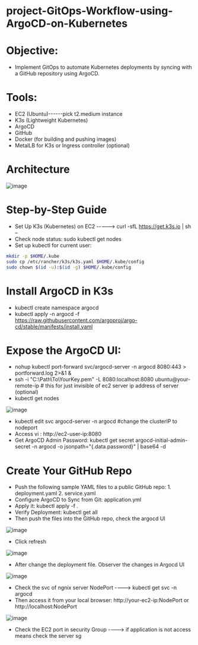# project-GitOps-Workflow-using-ArgoCD-on-Kubernetes
# Objective: 
- Implement GitOps to automate Kubernetes deployments by syncing with a GitHub repository using ArgoCD.
# Tools:
- EC2 (Ubuntu)------pick t2.medium instance
- K3s (Lightweight Kubernetes)
- ArgoCD
- GitHub
- Docker (for building and pushing images)
- MetalLB for K3s or Ingress controller (optional)
# Architecture

![image](https://github.com/user-attachments/assets/0493b0f3-c27a-4b86-95c5-1f17bfc59b68)


# Step-by-Step Guide
- Set Up K3s (Kubernetes) on EC2 -----> curl -sfL https://get.k3s.io | sh –
- Check node status: sudo kubectl get nodes
- Set up kubectl for current user:
```sh   
mkdir -p $HOME/.kube
sudo cp /etc/rancher/k3s/k3s.yaml $HOME/.kube/config
sudo chown $(id -u):$(id -g) $HOME/.kube/config
```
# Install ArgoCD in K3s
- kubectl create namespace argocd
- kubectl apply -n argocd -f https://raw.githubusercontent.com/argoproj/argo-cd/stable/manifests/install.yaml
# Expose the ArgoCD UI:

- nohup kubectl port-forward svc/argocd-server -n argocd 8080:443 > portforward.log 2>&1 &
- ssh -i "C:\Path\To\YourKey.pem" -L 8080:localhost:8080 ubuntu@your-remote-ip  # this for just invisible of ec2 server ip address of server (optional)
- kubectl get nodes

![image](https://github.com/user-attachments/assets/37f23e39-af2c-4f02-823c-9e340f96ac01)

- kubectl edit svc argocd-server -n argocd  #change the clusterIP to nodeport
- Access vi : http://ec2-user-ip:8080
- Get ArgoCD Admin Password: kubectl get secret argocd-initial-admin-secret -n argocd -o jsonpath="{.data.password}" | base64 -d

# Create Your GitHub Repo
- Push the following sample YAML files to a public GitHub repo:
      1.	deployment.yaml
      2.	service.yaml
- Configure ArgoCD to Sync from Git: application.yml
- Apply it: kubectl apply -f .
- Verify Deployment: kubectl get all
- Then push the files into the GitHub repo, check the argocd UI

![image](https://github.com/user-attachments/assets/7524bea7-182c-4420-8417-a1b209581fc5)


- Click refresh


![image](https://github.com/user-attachments/assets/1fbaeec4-eac0-425f-ba4e-fa2218c1fa6d)

- After change the deployment file. Observer the changes in Argocd UI

![image](https://github.com/user-attachments/assets/6d32b715-2368-41ad-975a-ef3df21b092c)
  

- Check the svc of ngnix server NodePort ----> kubectl get svc -n argocd
- Then access it from your local browser: http://your-ec2-ip:NodePort or http://localhost:NodePort

![image](https://github.com/user-attachments/assets/f92b2136-05a4-4b54-abcf-b0bf320e6f22)



- Check the EC2 port in security Group ----> if application is not access means check the server sg
